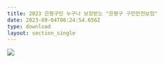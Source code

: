 ```yaml
---
title: 2023 은평구민 누구나 보장받는 "은평구 구민안전보험"
date: 2023-09-04T06:24:54.656Z
type: download
layout: section_single
---
```



![](/uploads/ifwgjx0d8tok3wi6gl9h.jpg)